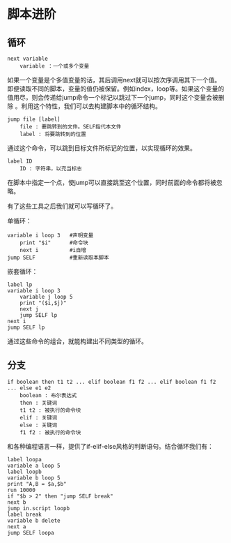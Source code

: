 # 脚本进阶

## 循环
```
next variable
    variable ：一个或多个变量
```
如果一个变量是个多值变量的话，其后调用next就可以按次序调用其下一个值。即便读取不同的脚本，变量的值仍被保留。例如index，loop等。如果这个变量的值用尽，则会传递给jump命令一个标记以跳过下一个jump，同时这个变量会被删除 。利用这个特性，我们可以去构建脚本中的循环结构。

```
jump file [label]
    file : 要跳转到的文件。SELF指代本文件
    label : 将要跳转到的位置
```
通过这个命令，可以跳到目标文件所标记的位置，以实现循环的效果。
```
label ID
    ID : 字符串，以充当标志
```
在脚本中指定一个点，使jump可以直接跳至这个位置，同时前面的命令都将被忽略。

有了这些工具之后我们就可以写循环了。

单循环：
```
variable i loop 3   #声明变量
    print "$i"      #命令块
    next i          #i自增
jump SELF           #重新读取本脚本
```
嵌套循环：

```
label lp
variable i loop 3
    variable j loop 5
    print "($i,$j)"
    next j
    jump SELF lp
next i
jump SELF lp
```
通过这些命令的组合，就能构建出不同类型的循环。

## 分支

```
if boolean then t1 t2 ... elif boolean f1 f2 ... elif boolean f1 f2 ... else e1 e2
    boolean : 布尔表达式
    then : 关键词
    t1 t2 : 被执行的命令块
    elif : 关键词
    else : 关键词
    f1 f2 : 被执行的命令块
```

和各种编程语言一样，提供了if-elif-else风格的判断语句。结合循环我们有：
```
label loopa
variable a loop 5
label loopb
variable b loop 5
print "A,B = $a,$b"
run 10000
if "$b > 2" then "jump SELF break"
next b
jump in.script loopb
label break
variable b delete
next a
jump SELF loopa
```